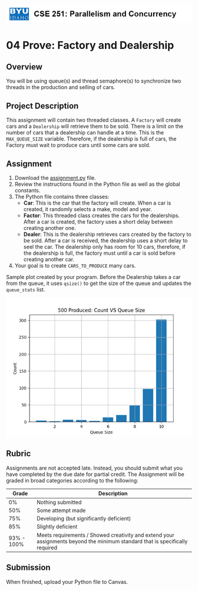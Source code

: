 ![](../site/banner.png)

# 04 Prove: Factory and Dealership

## Overview

You will be using queue(s) and thread semaphore(s) to synchronize two threads in the production and selling of cars.

## Project Description

This assignment will contain two threaded classes.  A `Factory` will create cars and a `Dealership` will retrieve them to be sold.  There is a limit on the number of cars that a dealership can handle at a time.  This is the `MAX_QUEUE_SIZE` variable.  Therefore, if the dealership is full of cars, the Factory must wait to produce cars until some cars are sold.

## Assignment

1. Download the [assignment.py](assignment/assignment.py) file.
2. Review the instructions found in the Python file as well as the global constants.
3. The Python file contains three classes:
   - **Car**: This is the car that the factory will create.  When a car is created, it randomly selects a make, model and year.
   - **Factor**: This threaded class creates the cars for the dealerships.  After a car is created, the factory uses a short delay between creating another one.
   - **Dealer**: This is the dealership retrieves cars created by the factory to be sold. After a car is received, the dealership uses a short delay to seel the car.  The dealership only has room for 10 cars, therefore, if the dealership is full, the factory must until a car is sold before creating another car.
4. Your goal is to create `CARS_TO_PRODUCE` many cars.

Sample plot created by your program.  Before the Dealership takes a car from the queue, it uses `qsize()` to get the size of the queue and updates the `queue_stats` list.

![](plot.png)


## Rubric

Assignments are not accepted late. Instead, you should submit what you have completed by the due date for partial credit.
The Assignment will be graded in broad categories according to the following:

| Grade | Description |
|-------|-------------|
| 0% | Nothing submitted |
| 50% | Some attempt made |
| 75% | Developing (but significantly deficient) |
| 85% | Slightly deficient |
| 93% - 100% | Meets requirements / Showed creativity and extend your assignments beyond the minimum standard that is specifically required |

## Submission

When finished, upload your Python file to Canvas.
